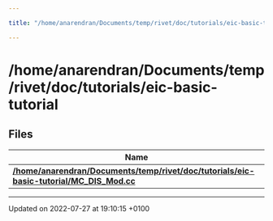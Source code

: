 ```yaml
---

title: "/home/anarendran/Documents/temp/rivet/doc/tutorials/eic-basic-tutorial"

---
```


# /home/anarendran/Documents/temp/rivet/doc/tutorials/eic-basic-tutorial



## Files

| Name           |
| -------------- |
| **[/home/anarendran/Documents/temp/rivet/doc/tutorials/eic-basic-tutorial/MC_DIS_Mod.cc](http://example.org/files/mc__dis__mod_8cc/#file-mc-dis-mod.cc)**  |






-------------------------------

Updated on 2022-07-27 at 19:10:15 +0100
